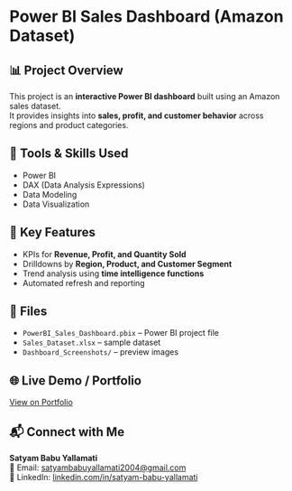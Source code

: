 # Power BI Sales Dashboard (Amazon Dataset)

## 📊 Project Overview
This project is an **interactive Power BI dashboard** built using an Amazon sales dataset.  
It provides insights into **sales, profit, and customer behavior** across regions and product categories.  

## 🔧 Tools & Skills Used
- Power BI
- DAX (Data Analysis Expressions)
- Data Modeling
- Data Visualization

## 🔑 Key Features
- KPIs for **Revenue, Profit, and Quantity Sold**
- Drilldowns by **Region, Product, and Customer Segment**
- Trend analysis using **time intelligence functions**
- Automated refresh and reporting

## 📂 Files
- `PowerBI_Sales_Dashboard.pbix` – Power BI project file
- `Sales_Dataset.xlsx` – sample dataset
- `Dashboard_Screenshots/` – preview images

## 🌐 Live Demo / Portfolio
[View on Portfolio](https://satyam-babu-yallamati.github.io/Satyam-portfolio)

## 📬 Connect with Me
**Satyam Babu Yallamati**  
📧 Email: satyambabuyallamati2004@gmail.com  
📱 LinkedIn: [linkedin.com/in/satyam-babu-yallamati](https://www.linkedin.com/in/satyam-babu-yallamati)


